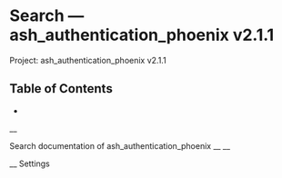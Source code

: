 # Search — ash_authentication_phoenix v2.1.1

Project: ash_authentication_phoenix v2.1.1

## Table of Contents

- 

__

Search documentation of ash_authentication_phoenix __ __

__ Settings

# 
